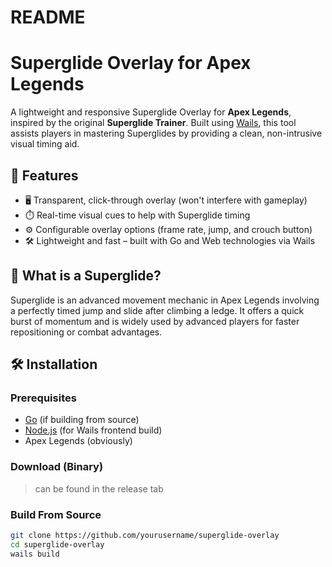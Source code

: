 # README

# Superglide Overlay for Apex Legends

A lightweight and responsive Superglide Overlay for **Apex Legends**, inspired by the original **Superglide Trainer**. Built using [Wails](https://wails.io/), this tool assists players in mastering Superglides by providing a clean, non-intrusive visual timing aid.

## 🚀 Features

- 🖥️ Transparent, click-through overlay (won't interfere with gameplay)
- ⏱️ Real-time visual cues to help with Superglide timing
- ⚙️ Configurable overlay options (frame rate, jump, and crouch button)
- 🛠️ Lightweight and fast – built with Go and Web technologies via Wails

## 🧠 What is a Superglide?

Superglide is an advanced movement mechanic in Apex Legends involving a perfectly timed jump and slide after climbing a ledge. It offers a quick burst of momentum and is widely used by advanced players for faster repositioning or combat advantages.

## 🛠 Installation

### Prerequisites

- [Go](https://golang.org/) (if building from source)
- [Node.js](https://nodejs.org/) (for Wails frontend build)
- Apex Legends (obviously)

### Download (Binary)

> can be found in the release tab 

### Build From Source

```bash
git clone https://github.com/yourusername/superglide-overlay
cd superglide-overlay
wails build
``` 

